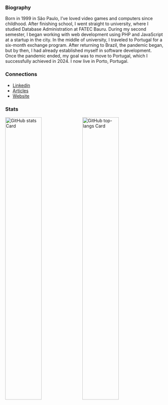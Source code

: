 ### Biography

Born in 1999 in São Paulo, I’ve loved video games and computers since childhood. After finishing school, I went straight to university, where I studied Database Administration at FATEC Bauru. During my second semester, I began working with web development using PHP and JavaScript at a startup in the city. In the middle of university, I traveled to Portugal for a six-month exchange program. After returning to Brazil, the pandemic began, but by then, I had already established myself in software development. Once the pandemic ended, my goal was to move to Portugal, which I successfully achieved in 2024. I now live in Porto, Portugal.

### Connections
- [Linkedin](https://www.linkedin.com/in/raziel-rodrigues/)
- [Articles](https://dev.to/razielrodrigues)
- [Website](https://razielrodrigues.vercel.app/)

### Stats
<p align="left">
  <img width="48%" src="https://github-readme-stats.vercel.app/api?username=razielrodrigues&theme=default&cache_seconds=1800&border_radius=4&hide_title=false&hide_rank=false&show_icons=true&include_all_commits=true&line_height=25" alt="GitHub stats Card" />
  <img width="48%" src="https://github-readme-stats.vercel.app/api/top-langs?username=razielrodrigues&theme=default&cache_seconds=1800&border_radius=4&hide_title=false&layout=compact&langs_count=5&card_width=400&hide_progress=false" alt="GitHub top-langs Card" />
</p>
